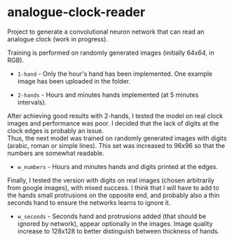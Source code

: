 # analogue-clock-reader

Project to generate a convolutional neuron network that can read an analogue clock (work in progress).  


Training is performed on randomly generated images (initially 64x64, in RGB).  

* `1-hand` - Only the hour's hand has been implemented. One example image has been uploaded in the folder.  

* `2-hands` - Hours and minutes hands implemented (at 5 minutes intervals).  

After achieving good results with 2-hands, I tested the model on real clock images and performance was poor. I decided that the lack of digits at the clock edges is probably an issue.  
Thus, the next model was trained on randomly generated images with digits (arabic, roman or simple lines). This set was increased to 96x96 so that the numbers are somewhat readable.

* `w_numbers` - Hours and minutes hands and digits printed at the edges.

Finally, I tested the version with digits on real images (chosen arbitrarily from google images), with mixed success. I think that I will have to add to the hands small protrusions on the opposite end, and probably also a thin seconds hand to ensure the networks learns to ignore it.

* `w_seconds` - Seconds hand and protrusions added (that should be ignored by network), appear optionally in the images. Image quality increase to 128x128 to better distinguish between thickness of hands.
